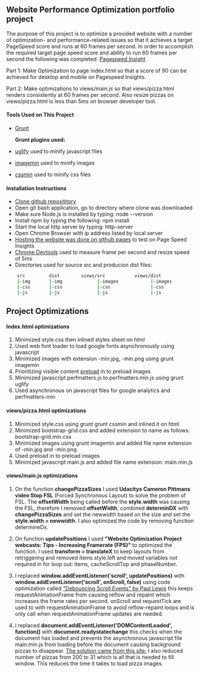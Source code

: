 ## Website Performance Optimization portfolio project

The purpose of this project is to optimize a provided website with a number of optimization- and performance-related issues so that it achieves a target PageSpeed score and runs at 60 frames per second. In order to accomplish the required target page speed score and ability to run 60 frames per second the following was completed. [Pagespeed Insight](https://developers.google.com/speed/pagespeed/insights/)

Part 1: Make Optimization to page index.html so that a score of 90 can be achieved for desktop and mobile on Pagespeed Insights.

Part 2: Make optimizations to views/main.js so that views/pizza.html renders consistently at 60 frames per second. Also resize pizzas on views/pizza.html
		is less than 5ms on browser developer tool.

#### Tools Used on This Project
* [Grunt](http://gruntjs.com/)

	**Grunt plugins used:**
* [uglify](https://www.npmjs.com/package/grunt-contrib-uglify) used to minify javascript files
* [imagemin](https://www.npmjs.com/package/grunt-contrib-imagemin) used to minify images
* [cssmin](https://www.npmjs.com/package/grunt-contrib-cssmin) used to minify css files

#### Installation Instructions
* [Clone github reposititory](https://github.com/ruben-socal/frontend-nanodegree-mobile-portfolio.git)
* Open git bash application, go to directory where clone was downloaded
* Make sure Node.js is installed by typing: node --version 
* Install npm by typing the following: npm install
* Start the local http server by typing: http-server
* Open Chrome Browser with ip address listed by  local server
* [Hosting the website was done on github pages](https://guides.github.com/features/pages/) to test on Page Speed Insights
*  [Chrome Devtools](https://developer.chrome.com/devtools) used to measure frame per second and resize speed of 5ms
* Directories used for source src and producion dist files:
```bash
	src     	dist    	views/src    		views/dist
	|-img       |-img             |-images            |-images
	|-css       |-css             |-css               |-css
	|-js        |-js              |-js                |-js
```

## Project Optimizations

#### Index.html optimizations
1. Minimized style.css then inlined styles sheet on html
2. Used web font loader to load google fonts asynchronously using javascript
4. Minimized images with extension -min.jpg, -min.png using grunt imagemin
3. Prioritizing visible content [preload](https://developers.google.com/web/updates/2016/03/link-rel-preload) in <link> to preload images
5. Minimized javascript perfmatters.js to perfmatters.min.js using grunt uglify
6. Used asynchronous on javascript files for google analytics and perfmatters-min

#### views/pizza.html optimizations
1. Minimized style.css using grunt grunt cssmin and inlined it on html
2. Minimized bootstrap-grid.css and added extension to name as follows: bootstrap-grid.min.css
3. Minimized images using grunt imagemin and added file name extension of -min.jpg and -min.png
4. Used preload in <link> to preload images
5. Minimized javascript main.js and added file name extension: main.min.js

#### views/main.js optimizations
1. On the function **changePizzaSizes** I used **Udacitys Cameron Pittmans video Stop FSL** (Forced Synchronous Layout) to
   solve the problem of FSL. The **offsetWidth** being called before the **style.width**
   was causing the FSL, therefore I removed **offsetWidth**, combined **determinDX** with
   **changePizzaSizes** and set the newwidth based on the size and set the **style.width = newwidth**.
   I also optimized the code by removing function determineDx.

2. On function **updatePositions** I used **"Website Optimization Project webcasts: Tips - Increasing
   Framerate (FPS)"** to optimized the function. I used **transform = translateX** to keep layouts
   from retriggering and removed items.style.left and moved variables not required in
   for loop out: items, cacheScrollTop and phaseNumber.

3. I replaced **window.addEventListener('scroll', updatePositions)** with **window.addEventListener('scroll', onScroll, false)**
   using code optimization called ["Debouncing Scroll Events" by Paul Lewis](https://www.html5rocks.com/en/tutorials/speed/animations)
   this keeps requestAnimationFrame from causing reflow and repaint which increases the frame rates per second.
   onScroll and requestTick are used to with requestAnimationFrame to avoid reflow-repaint loops
   and is only call when requestAnimationFrame updates are needed.

4. I replaced **document.addEventListener('DOMContentLoaded', function()** with
   **document.readystatechange** this checks when the document has loaded and
   prevents the asynchronous javascript file main.min.js from loading before the document causing
   background pizzas to disappear. [The solution came from this site:](http://stackoverflow.com/questions/9237044/async-loaded-scripts-with-domcontentloaded-or-load-event-handlers-not-being-call)
   I also reduced number of pizzas from 200 to 31 which is all that is needed to fill window. This reduces the
   time it takes to load pizza images.